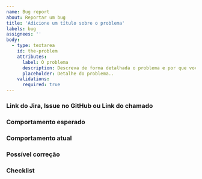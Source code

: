 ```yaml
---
name: Bug report
about: Reportar um bug
title: 'Adicione um título sobre o problema'
labels: bug
assignees: ''
body:
  - type: textarea
    id: the-problem
    attributes:
      label: O problema
      description: Descreva de forma detalhada o problema e por que você considera um bug.
      placeholder: Detalhe do problema..
    validations:
      required: true
---
```


### Link do Jira, Issue no GitHub ou Link do chamado

<!-- Obrigatório. Adicione aqui todos os links de onde originou essa tarefa -->

### Comportamento esperado

<!-- Obrigatório. Descreva o que deveria estar acontecendo. -->

### Comportamento atual

<!-- Obrigatório. Descreva o que está acontecendo. -->

### Possível correção

<!-- Opcional. Descreva aqui o que pode ser feito para resolver o problema. -->

### Checklist

<!-- Opcional. Adicione cada tarefa que precisa ser feita. -->

<!-- - [ ] Nome da tarefa -->
